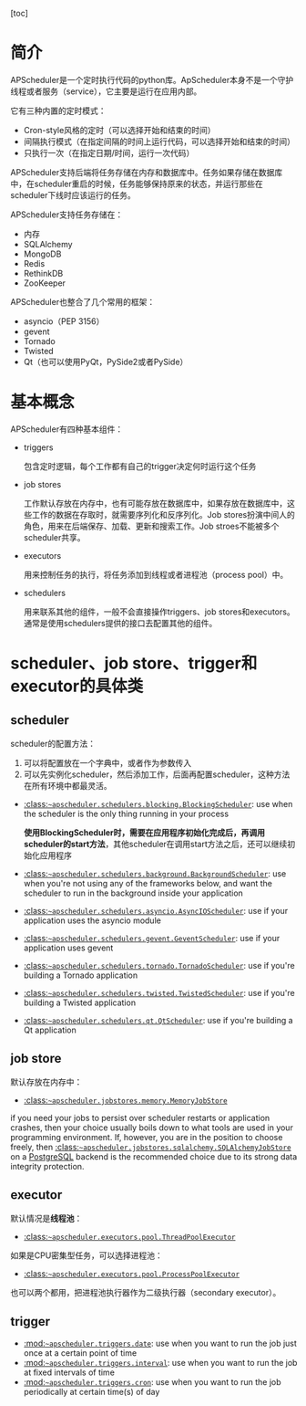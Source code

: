 [toc]

# 简介

APScheduler是一个定时执行代码的python库。ApScheduler本身不是一个守护线程或者服务（service），它主要是运行在应用内部。



它有三种内置的定时模式：

* Cron-style风格的定时（可以选择开始和结束的时间）
* 间隔执行模式（在指定间隔的时间上运行代码，可以选择开始和结束的时间）
* 只执行一次（在指定日期/时间，运行一次代码）



APScheduler支持后端将任务存储在内存和数据库中。任务如果存储在数据库中，在scheduler重启的时候，任务能够保持原来的状态，并运行那些在scheduler下线时应该运行的任务。

APScheduler支持任务存储在：

* 内存
* SQLAlchemy
* MongoDB
* Redis
* RethinkDB
* ZooKeeper

APScheduler也整合了几个常用的框架：

* asyncio（PEP 3156）
* gevent
* Tornado
* Twisted
* Qt（也可以使用PyQt，PySide2或者PySide）



# 基本概念

APScheduler有四种基本组件：

* triggers

  包含定时逻辑，每个工作都有自己的trigger决定何时运行这个任务

* job stores

  工作默认存放在内存中，也有可能存放在数据库中，如果存放在数据库中，这些工作的数据在存取时，就需要序列化和反序列化。Job stores扮演中间人的角色，用来在后端保存、加载、更新和搜索工作。Job stroes不能被多个scheduler共享。

* executors

  用来控制任务的执行，将任务添加到线程或者进程池（process pool）中。

* schedulers

  用来联系其他的组件，一般不会直接操作triggers、job stores和executors。通常是使用schedulers提供的接口去配置其他的组件。



# scheduler、job store、trigger和executor的具体类



## scheduler

scheduler的配置方法：

1. 可以将配置放在一个字典中，或者作为参数传入
2. 可以先实例化scheduler，然后添加工作，后面再配置scheduler，这种方法在所有环境中都最灵活。



- [:class:`~apscheduler.schedulers.blocking.BlockingScheduler`](https://github.com/agronholm/apscheduler/blob/3.x/docs/userguide.rst#id3): use when the scheduler is the only thing running in your process

  **使用BlockingScheduler时，需要在应用程序初始化完成后，再调用scheduler的start方法**，其他scheduler在调用start方法之后，还可以继续初始化应用程序

- [:class:`~apscheduler.schedulers.background.BackgroundScheduler`](https://github.com/agronholm/apscheduler/blob/3.x/docs/userguide.rst#id5): use when you're not using any of the frameworks below, and want the scheduler to run in the background inside your application

- [:class:`~apscheduler.schedulers.asyncio.AsyncIOScheduler`](https://github.com/agronholm/apscheduler/blob/3.x/docs/userguide.rst#id7): use if your application uses the asyncio module

- [:class:`~apscheduler.schedulers.gevent.GeventScheduler`](https://github.com/agronholm/apscheduler/blob/3.x/docs/userguide.rst#id9): use if your application uses gevent

- [:class:`~apscheduler.schedulers.tornado.TornadoScheduler`](https://github.com/agronholm/apscheduler/blob/3.x/docs/userguide.rst#id11): use if you're building a Tornado application

- [:class:`~apscheduler.schedulers.twisted.TwistedScheduler`](https://github.com/agronholm/apscheduler/blob/3.x/docs/userguide.rst#id13): use if you're building a Twisted application

- [:class:`~apscheduler.schedulers.qt.QtScheduler`](https://github.com/agronholm/apscheduler/blob/3.x/docs/userguide.rst#id15): use if you're building a Qt application



## job store

默认存放在内存中：

* [:class:`~apscheduler.jobstores.memory.MemoryJobStore`](https://github.com/agronholm/apscheduler/blob/3.x/docs/userguide.rst#id17)

if you need your jobs to persist over scheduler restarts or application crashes, then your choice usually boils down to what tools are used in your programming environment. If, however, you are in the position to choose freely, then [:class:`~apscheduler.jobstores.sqlalchemy.SQLAlchemyJobStore`](https://github.com/agronholm/apscheduler/blob/3.x/docs/userguide.rst#id19) on a [PostgreSQL](http://www.postgresql.org/) backend is the recommended choice due to its strong data integrity protection.



## executor

默认情况是**线程池**：

* [:class:`~apscheduler.executors.pool.ThreadPoolExecutor`](https://github.com/agronholm/apscheduler/blob/3.x/docs/userguide.rst#id21) 

如果是CPU密集型任务，可以选择进程池：

*  [:class:`~apscheduler.executors.pool.ProcessPoolExecutor`](https://github.com/agronholm/apscheduler/blob/3.x/docs/userguide.rst#id23)



也可以两个都用，把进程池执行器作为二级执行器（secondary executor）。



## trigger

- [:mod:`~apscheduler.triggers.date`](https://github.com/agronholm/apscheduler/blob/3.x/docs/userguide.rst#id25): use when you want to run the job just once at a certain point of time
- [:mod:`~apscheduler.triggers.interval`](https://github.com/agronholm/apscheduler/blob/3.x/docs/userguide.rst#id27): use when you want to run the job at fixed intervals of time
- [:mod:`~apscheduler.triggers.cron`](https://github.com/agronholm/apscheduler/blob/3.x/docs/userguide.rst#id29): use when you want to run the job periodically at certain time(s) of day


